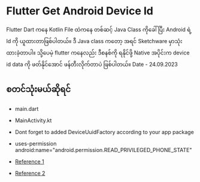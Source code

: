 # Flutter Get Android Device Id

Flutter Dart ကနေ Kotlin File ထဲကနေ တစ်ဆင့် Java Class ကိုခေါ်ပြီး Android ရဲ့ Id ကို ယူထားတာဖြစ်ပါတယ်။
ဒီ Java class ကတော့ အရင် Sketchware မှာသုံးထားခဲ့တာပါ။ သို့ပေမဲ့ flutter ကနေလည်း 
ဒီစနစ်ကို ရနိုင်ဖို့ Native အပိုင်းက device id data ကို ဖတ်နိုင်အောင် ဖန်တီးလိုက်တာပဲ ဖြစ်ပါတယ်။ 
Date - 24.09.2023

## စတင်သုံးမယ်ဆိုရင် 
- main.dart
- MainActivity.kt
- Dont forget to added DeviceUuidFactory according to your app package
- uses-permission android:name="android.permission.READ_PRIVILEGED_PHONE_STATE"

- [Reference 1](https://www.youtube.com/watch?v=AoO32Yh1Y90)
- [Reference 2](https://www.youtube.com/watch?v=j0cy_Z6IG_c)


